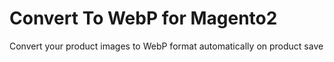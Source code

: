# Convert To WebP for Magento2
Convert your product images to WebP format automatically on product save
